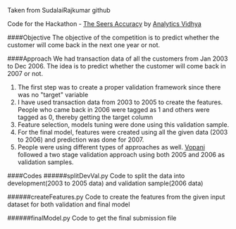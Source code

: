 Taken from SudalaiRajkumar github


Code for the Hackathon - [The Seers Accuracy](http://datahack.analyticsvidhya.com/contest/the-seers-accuracy) by [Analytics Vidhya](http://www.analyticsvidhya.com/)

####Objective
The objective of the competition is to predict whether the customer will come back in the next one year or not.

####Approach
We had transaction data of all the customers from Jan 2003 to Dec 2006. The idea is to predict whether the customer will come back in 2007 or not. 

1. The first step was to create a proper validation framework since there was no "target" variable
2. I have used transaction data from 2003 to 2005 to create the features. People who came back in 2006 were tagged as 1 and others were tagged as 0, thereby getting the target column
3. Feature selection, models tuning were done using this validation sample.
4. For the final model, features were created using all the given data (2003 to 2006) and prediction was done for 2007.
5. People were using different types of approaches as well. [Vopani](https://github.com/rohanrao91/AnalyticsVidhya_SeersAccuracy) followed a two stage validation approach using both 2005 and 2006 as validation samples.

####Codes 
######splitDevVal.py
Code to split the data into development(2003 to 2005 data) and validation sample(2006 data) 

######createFeatures.py
Code to create the features from the given input dataset for both validation and final model

######finalModel.py
Code to get the final submission file
